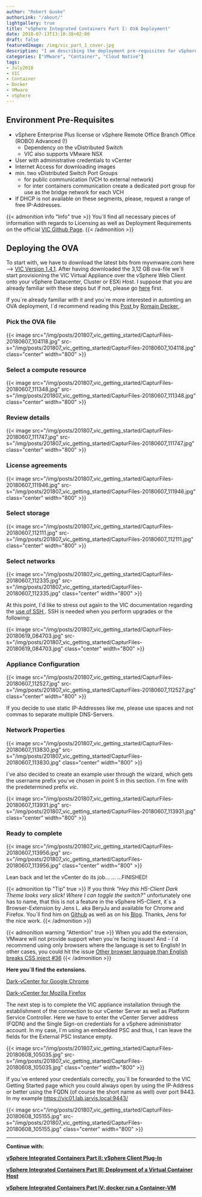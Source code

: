 ```yaml
---
author: "Robert Guske"
authorLink: "/about/"
lightgallery: true
title: "vSphere Integrated Containers Part I: OVA Deployment"
date: 2018-07-13T13:10:38+02:00
draft: false
featuredImage: /img/vic_part_1_cover.jpg
description: "I am describing the deployment pre-requisites for vSphere Integrated Containers through this post."
categories: ["VMware", "Container", "Cloud Native"]
tags:
- July2018
- VIC
- Container
- Docker
- VMware
- vSphere
---
```


<!--more-->

## Environment Pre-Requisites

- vSphere Enterprise Plus license or vSphere Remote Office Branch Office (ROBO) Advanced (!)
  - Dependency on the vDistributed Switch
  - VIC also supports VMware NSX
- User with administrative credentials to vCenter
- Internet Access for downloading images
- min. two vDistributed Switch Port Groups
  - for public communication (VCH to external network)
  - for inter containers communication create a dedicated port group for use as the bridge network for each VCH
- If DHCP is not available on these segments, please, request a range of free IP-Addresses.

{{< admonition info "Info" true >}}
You´ll find all necessary pieces of information with regards to Licensing as well as Deployment Requirements on the official <a href="https://vmware.github.io/vic-product/assets/files/html/1.4/vic_vsphere_admin/vic_installation_prereqs.html" target="_blank">VIC Github Page</a>.
{{< /admonition >}}

## Deploying the OVA

To start with, we have to download the latest bits from myvmware.com here --> <a href="https://my.vmware.com/en/web/vmware/info/slug/datacenter_cloud_infrastructure/vmware_vsphere_integrated_containers/1_4" target="_blank">VIC Version 1.4.1</a>. After having downloaded the 3,12 GB ova-file we´ll start provisioning the VIC Virtual Appliance over the vSphere Web Client onto your vSphere Datacenter, Cluster or ESXi Host. I suppose that you are already familiar with these steps but if not, please go <a href="https://docs.vmware.com/en/VMware-vSphere/6.7/com.vmware.vsphere.vm_admin.doc/GUID-17BEDA21-43F6-41F4-8FB2-E01D275FE9B4.html" target="_blank">here</a> first.

If you´re already familiar with it and you´re more interested in automting an OVA deployment, I´d recommend reading this <a href="http://cloudmaniac.net/ova-ovf-deployment-using-govc-cli/" target="_blank"> Post </a> by <a href="https://twitter.com/woueb" target="_blank"> Romain Decker </a>.

### Pick the OVA file

{{< image src="/img/posts/201807_vic_getting_started/CapturFiles-20180607_104118.jpg" src-s="/img/posts/201807_vic_getting_started/CapturFiles-20180607_104118.jpg" class="center" width="800"  >}}

### Select a compute resource

{{< image src="/img/posts/201807_vic_getting_started/CapturFiles-20180607_111348.jpg" src-s="/img/posts/201807_vic_getting_started/CapturFiles-20180607_111348.jpg" class="center" width="800"  >}}

### Review details

{{< image src="/img/posts/201807_vic_getting_started/CapturFiles-20180607_111747.jpg" src-s="/img/posts/201807_vic_getting_started/CapturFiles-20180607_111747.jpg" class="center" width="800"  >}}

### License agreements

{{< image src="/img/posts/201807_vic_getting_started/CapturFiles-20180607_111946.jpg" src-s="/img/posts/201807_vic_getting_started/CapturFiles-20180607_111946.jpg" class="center" width="800"  >}}

### Select storage

{{< image src="/img/posts/201807_vic_getting_started/CapturFiles-20180607_112111.jpg" src-s="/img/posts/201807_vic_getting_started/CapturFiles-20180607_112111.jpg" class="center" width="800"  >}}

### Select networks

{{< image src="/img/posts/201807_vic_getting_started/CapturFiles-20180607_112335.jpg" src-s="/img/posts/201807_vic_getting_started/CapturFiles-20180607_112335.jpg" class="center" width="800"  >}}

At this point, I´d like to stress out again to the VIC documentation regarding the <a href="https://vmware.github.io/vic-product/assets/files/html/1.4/vic_vsphere_admin/deploy_vic_appliance.html" target="_blank">use of SSH </a>. SSH is needed when you perform upgrades or the following:

{{< image src="/img/posts/201807_vic_getting_started/CapturFiles-20180619_084703.jpg" src-s="/img/posts/201807_vic_getting_started/CapturFiles-20180619_084703.jpg" class="center" width="800"  >}}

### Appliance Configuration

{{< image src="/img/posts/201807_vic_getting_started/CapturFiles-20180607_112527.jpg" src-s="/img/posts/201807_vic_getting_started/CapturFiles-20180607_112527.jpg" class="center" width="800"  >}}

If you decide to use static IP-Addresses like me, please use spaces and not commas to separate multiple DNS-Servers.

### Network Properties

{{< image src="/img/posts/201807_vic_getting_started/CapturFiles-20180607_113830.jpg" src-s="/img/posts/201807_vic_getting_started/CapturFiles-20180607_113830.jpg" class="center" width="800"  >}}

I´ve also decided to create an example user through the wizard, which gets the username prefix you´ve chosen in point 5 in this section. I´m fine with the predetermined prefix *vic*.

{{< image src="/img/posts/201807_vic_getting_started/CapturFiles-20180607_113931.jpg" src-s="/img/posts/201807_vic_getting_started/CapturFiles-20180607_113931.jpg" class="center" width="800"  >}}

### Ready to complete

{{< image src="/img/posts/201807_vic_getting_started/CapturFiles-20180607_113956.jpg" src-s="/img/posts/201807_vic_getting_started/CapturFiles-20180607_113956.jpg" class="center" width="800"  >}}

Lean back and let the vCenter do its job... ... ...FINISHED!

{{< admonition tip "Tip" true >}}
If you think *"Hey this H5-Client Dark Theme looks very slick! Where I can toggle the switch?"* unfortunately one has to name, that this is not a feature in the vSphere H5-Client, it´s a Browser-Extension by Jens L. aka BeryJu and available for Chrome and Firefox. You´ll find him on <a href="https://github.com/BeryJu" target="_blank">Github</a> as well as on his <a href="https://beryju.org/en" target="_blank">Blog</a>. Thanks, Jens for the nice work.
{{< /admonition >}}

{{< admonition warning "Attention" true >}}
When you add the extension, VMware will not provide support when you´re facing issues!
And - I´d recommend using only browsers where the language is set to English! In other cases, you could hit the issue <a href="https://github.com/BeryJu/dark-vcenter/issues/36" target="_blank">Other browser language than English breaks CSS inject #36</a>
{{< /admonition >}}

**Here you´ll find the extensions.**

<a href="https://chrome.google.com/webstore/search/Dark%20vCenter" target="_blank">Dark-vCenter for Google Chrome</a>

<a href="https://addons.mozilla.org/en-US/firefox/addon/dark-vcenter/?src=search" target="_blank">Dark-vCenter for Mozilla Firefox</a>

The next step is to complete the VIC appliance installation through the establishment of the connection to our vCenter Server as well as Platform Service Controller. Here we have to enter the vCenter Server address (FQDN) and the Single Sign-on credentials for a vSphere administrator account. In my case, I´m using an embedded PSC and thus, I can leave the fields for the External PSC Instance empty.

{{< image src="/img/posts/201807_vic_getting_started/CapturFiles-20180608_105035.jpg" src-s="/img/posts/201807_vic_getting_started/CapturFiles-20180608_105035.jpg" class="center" width="800"  >}}

If you´ve entered your credentials correctly, you´ll be forwarded to the VIC Getting Started page which you could always open by using the IP-Address or better using the FQDN (of course the short name as well) over port 9443. In my example https://vic01.lab.jarvis.local:9443/

{{< image src="/img/posts/201807_vic_getting_started/CapturFiles-20180608_105155.jpg" src-s="/img/posts/201807_vic_getting_started/CapturFiles-20180608_105155.jpg" class="center" width="800"  >}}

---
**Continue with:**

<a href="/post/vmware-vsphere-integrated-containers-part-2-vsphere-client-plugin/">**vSphere Integrated Containers Part II: vSphere Client Plug-In**</a>

<a href="/post/vmware-vsphere-integrated-containers-part-3-deployment-of-a-virtual-container-host/">**vSphere Integrated Containers Part III: Deployment of a Virtual Container Host**</a>

<a href="/post/vmware-vsphere-integrated-containers-part-4-docker-run-a-container-vm/">**vSphere Integrated Containers Part IV: docker run a Container-VM**</a>
